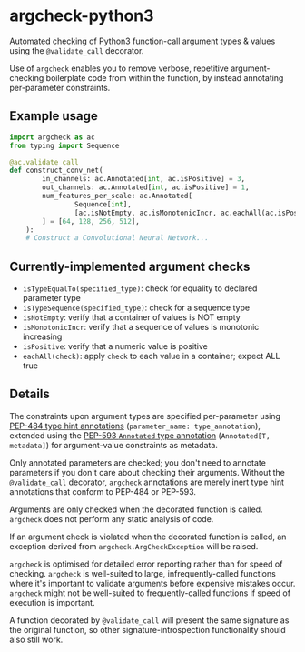 argcheck-python3
================

Automated checking of Python3 function-call argument types &amp; values
using the `@validate_call` decorator.

Use of `argcheck` enables you to remove verbose, repetitive argument-checking
boilerplate code from within the function, by instead annotating per-parameter
constraints.

Example usage
-------------

```python
import argcheck as ac
from typing import Sequence

@ac.validate_call
def construct_conv_net(
        in_channels: ac.Annotated[int, ac.isPositive] = 3,
        out_channels: ac.Annotated[int, ac.isPositive] = 1,
        num_features_per_scale: ac.Annotated[
                Sequence[int],
                [ac.isNotEmpty, ac.isMonotonicIncr, ac.eachAll(ac.isPositive)]
        ] = [64, 128, 256, 512],
    ):
    # Construct a Convolutional Neural Network...
```

Currently-implemented argument checks
-------------------------------------

- `isTypeEqualTo(specified_type)`: check for equality to declared parameter type
- `isTypeSequence(specified_type)`: check for a sequence type
- `isNotEmpty`: verify that a container of values is NOT empty
- `isMonotonicIncr`: verify that a sequence of values is monotonic increasing
- `isPositive`: verify that a numeric value is positive
- `eachAll(check)`: apply `check` to each value in a container; expect ALL true

Details
-------

The constraints upon argument types are specified per-parameter
using [PEP-484 type hint annotations](https://peps.python.org/pep-0484/)
(`parameter_name: type_annotation`), extended using
the [PEP-593 `Annotated` type annotation](https://peps.python.org/pep-0593/)
(`Annotated[T, metadata]`) for argument-value constraints as metadata.

Only annotated parameters are checked; you don't need to annotate
parameters if you don't care about checking their arguments.
Without the `@validate_call` decorator, `argcheck` annotations are
merely inert type hint annotations that conform to PEP-484 or PEP-593.

Arguments are only checked when the decorated function is called.
`argcheck` does not perform any static analysis of code.

If an argument check is violated when the decorated function is called,
an exception derived from `argcheck.ArgCheckException` will be raised.

`argcheck` is optimised for detailed error reporting rather than for speed
of checking.  `argcheck` is well-suited to large, infrequently-called
functions where it's important to validate arguments before expensive
mistakes occur.  `argcheck` might not be well-suited to frequently-called
functions if speed of execution is important.

A function decorated by `@validate_call` will present the same signature
as the original function, so other signature-introspection functionality
should also still work.
